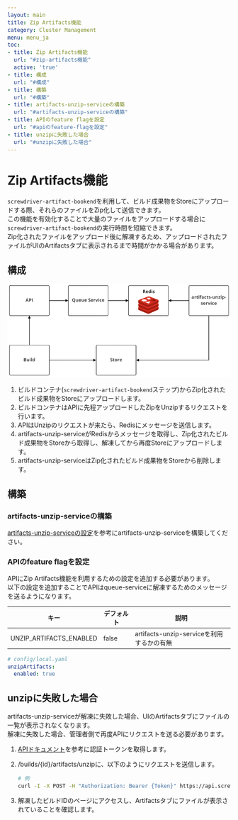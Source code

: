```yaml
---
layout: main
title: Zip Artifacts機能
category: Cluster Management
menu: menu_ja
toc:
- title: Zip Artifacts機能
  url: "#zip-artifacts機能"
  active: 'true'
- title: 構成
  url: "#構成"
- title: 構築
  url: "#構築"
- title: artifacts-unzip-serviceの構築
  url: "#artifacts-unzip-serviceの構築"
- title: APIのfeature flagを設定
  url: "#apiのfeature-flagを設定"
- title: unzipに失敗した場合
  url: "#unzipに失敗した場合"
---
```


# Zip Artifacts機能

`screwdriver-artifact-bookend`を利用して、ビルド成果物をStoreにアップロードする際、それらのファイルをZip化して送信できます。  
この機能を有効化することで大量のファイルをアップロードする場合に`screwdriver-artifact-bookend`の実行時間を短縮できます。  
Zip化されたファイルをアップロード後に解凍するため、アップロードされたファイルがUIのArtifactsタブに表示されるまで時間がかかる場合があります。  

## 構成

![zip artifacts architecture](../../cluster-management/assets/zip-artifacts-architecture.png)  

1. ビルドコンテナ(`screwdriver-artifact-bookend`ステップ)からZip化されたビルド成果物をStoreにアップロードします。
1. ビルドコンテナはAPIに先程アップロードしたZipをUnzipするリクエストを行います。
1. APIはUnzipのリクエストが来たら、Redisにメッセージを送信します。
1. artifacts-unzip-serviceがRedisからメッセージを取得し、Zip化されたビルド成果物をStoreから取得し、解凍してから再度Storeにアップロードします。
1. artifacts-unzip-serviceはZip化されたビルド成果物をStoreから削除します。

## 構築

### artifacts-unzip-serviceの構築

[artifacts-unzip-serviceの設定](configure-artifacts-unzip-service)を参考にartifacts-unzip-serviceを構築してください。

### APIのfeature flagを設定

APIにZip Artifacts機能を利用するための設定を追加する必要があります。  
以下の設定を追加することでAPIはqueue-serviceに解凍するためのメッセージを送るようになります。  

キー | デフォルト | 説明
--- | --- | ---
UNZIP_ARTIFACTS_ENABLED | false | artifacts-unzip-serviceを利用するかの有無

```yaml
# config/local.yaml
unzipArtifacts:
  enabled: true
```

## unzipに失敗した場合

artifacts-unzip-serviceが解凍に失敗した場合、UIのArtifactsタブにファイルの一覧が表示されなくなります。  
解凍に失敗した場合、管理者側で再度APIにリクエストを送る必要があります。

1. [APIドキュメント](../user-guide/api#restクライアント経由で実行する)を参考に認証トークンを取得します。
1. /builds/{id}/artifacts/unzipに、以下のようにリクエストを送信します。

    ```bash
    # 例
    curl -I -X POST -H "Authorization: Bearer {Token}" https://api.screwdriver.cd/v4/builds/{ID}/artifacts/unzip
    ```

1. 解凍したビルドIDのページにアクセスし、Artifactsタブにファイルが表示されていることを確認します。
